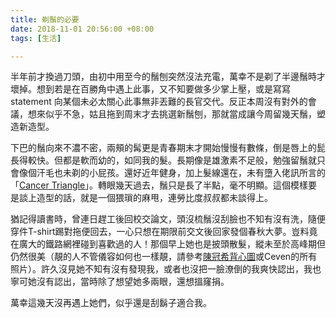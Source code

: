 ```yaml
---
title: 剃鬚的必要
date: 2018-11-01 20:56:00 +08:00
tags: [生活]

---
```


  
  
  
半年前才換過刀頭，由初中用至今的鬚刨突然沒法充電，萬幸不是剃了半邊鬚時才壞掉。想到若是在百勝角中遇上此事，又不知要做多少掌上壓，或是寫寫statement 向某個未必太關心此事無非丟難的長官交代。反正本周沒有對外的會議，想來似乎不急，姑且拖到周末才去挑選新鬚刨，那就當成讓今周留幾天鬚，塑造新造型。  
  
下巴的鬚向來不濃不密，兩頰的髯更是青春期末才開始慢慢有數條，倒是唇上的髭長得較快。但都是軟而幼的，如同我的髮。長期像是雄激素不足般，勉強留鬚就只會像個汗毛也未剃的小屁孩。還好近年健身，加上髮線還在，未有墮入佬訊所言的「[Cancer Triangle](https://loshun.net/2017/01/09/%E5%A6%82%E4%BD%95%E6%88%B4%E5%86%B7%E5%B8%BD%E8%80%8C%E4%B8%8D%E4%BC%BC%E7%97%85%E4%BA%BA/)」。轉眼幾天過去，鬚只是長了半點，毫不明顯。這個模樣要是談上造型的話，就是一個猥瑣的麻甩，連勞比度叔叔都未談得上。  
  
猶記得讀書時，曾連日趕工後回校交論文，頭沒梳鬚沒刮臉也不知有沒有洗，隨便穿件T-shirt踢對拖便回去，一心只想在期限前交文後回家發個春秋大夢。豈料竟在廣大的鐵路網裡碰到喜歡過的人！那個早上她也是披頭散髮，縱未至於高峰期但仍然很美（靚的人不管儀容如何也一樣靚，請參考[陳冠希背心圖](https://www.google.com.hk/search?q=%E9%99%B3%E5%86%A0%E5%B8%8C+%E8%83%8C%E5%BF%83&source=lnms&tbm=isch&sa=X&ved=0ahUKEwiZnrX5nLPeAhWMurwKHX3WDg4Q%5FAUIDigB&biw=1080&bih=725#imgrc=rLOlS9KuQHSaIM:)或Ceven的所有照片）。許久沒見她不知有沒有發現我，或者也沒把一臉潦倒的我爽快認出，我也寧可她沒有認出，當時除了想望她多兩眼，還想搵窿捐。  
  
萬幸這幾天沒再遇上她們，似乎還是刮鬍子適合我。  
  
  
